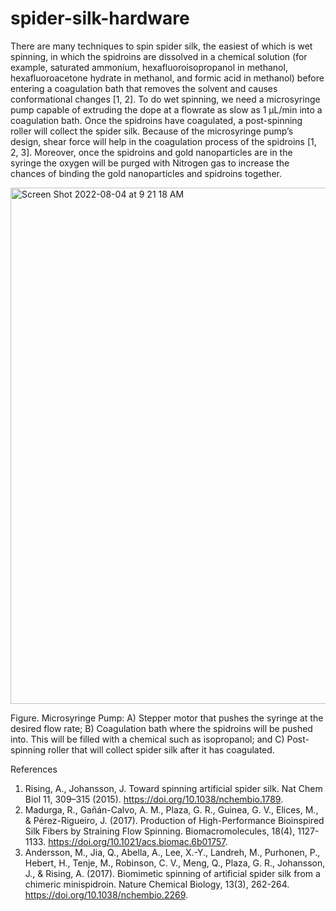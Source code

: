 # spider-silk-hardware

There are many techniques to spin spider silk, the easiest of which is wet spinning, in which the spidroins are dissolved in a chemical solution (for example, saturated ammonium, hexafluoroisopropanol in methanol, hexafluoroacetone hydrate in methanol, and formic acid in methanol) before entering a coagulation bath that removes the solvent and causes conformational changes [1, 2]. To do wet spinning, we need a microsyringe pump capable of extruding the dope at a flowrate as slow as 1 μL/min into a coagulation bath. Once the spidroins have coagulated, a post-spinning roller will collect the spider silk. Because of the microsyringe pump’s design, shear force will help in the coagulation process of the spidroins [1, 2, 3]. Moreover, once the spidroins and gold nanoparticles are in the syringe the oxygen will be purged with Nitrogen gas to increase the chances of binding the gold nanoparticles and spidroins together.

<img width="826" alt="Screen Shot 2022-08-04 at 9 21 18 AM" src="https://user-images.githubusercontent.com/44911766/182787943-ead415ea-b8ac-40a2-8b9d-a36ffe2da663.png">

Figure. Microsyringe Pump: A) Stepper motor that pushes the syringe at the desired flow rate; B) Coagulation bath where the spidroins will be pushed into. This will be filled with a chemical such as isopropanol; and C) Post-spinning roller that will collect spider silk after it has coagulated.

References

1. Rising, A., Johansson, J. Toward spinning artificial spider silk. Nat Chem Biol 11, 309–315 (2015). https://doi.org/10.1038/nchembio.1789.
2. Madurga, R., Gañán-Calvo, A. M., Plaza, G. R., Guinea, G. V., Elices, M., & Pérez-Rigueiro, J. (2017). Production of High-Performance Bioinspired Silk Fibers by Straining Flow Spinning. Biomacromolecules, 18(4), 1127-1133. https://doi.org/10.1021/acs.biomac.6b01757.
3. Andersson, M., Jia, Q., Abella, A., Lee, X.-Y., Landreh, M., Purhonen, P., Hebert, H., Tenje, M., Robinson, C. V., Meng, Q., Plaza, G. R., Johansson, J., & Rising, A. (2017). Biomimetic spinning of artificial spider silk from a chimeric minispidroin. Nature Chemical Biology, 13(3), 262-264. https://doi.org/10.1038/nchembio.2269.
